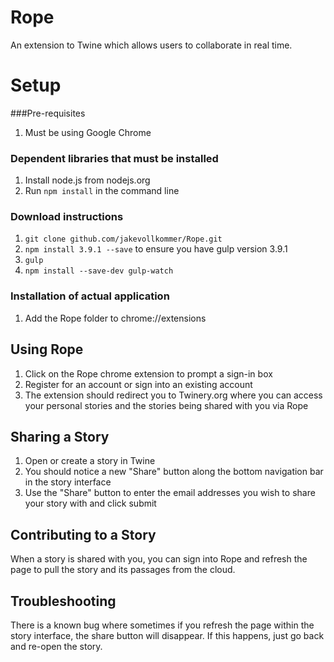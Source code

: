 # Rope
An extension to Twine which allows users to collaborate in real time.

# Setup

###Pre-requisites
1. Must be using Google Chrome

### Dependent libraries that must be installed
1. Install node.js from nodejs.org
2. Run `npm install` in the command line

### Download instructions
1. `git clone github.com/jakevollkommer/Rope.git`
1. `npm install 3.9.1 --save` to ensure you have gulp version 3.9.1
2. `gulp`
3. `npm install --save-dev gulp-watch`

### Installation of actual application
1. Add the Rope folder to chrome://extensions

## Using Rope

1. Click on the Rope chrome extension to prompt a sign-in box
2. Register for an account or sign into an existing account
3. The extension should redirect you to Twinery.org where you can access your
   personal stories and the stories being shared with you via Rope

## Sharing a Story

1. Open or create a story in Twine
2. You should notice a new "Share" button along the bottom navigation bar in the
   story interface
3. Use the "Share" button to enter the email addresses you wish to share your
   story with and click submit

## Contributing to a Story
When a story is shared with you, you can sign into Rope and refresh the page to
pull the story and its passages from the cloud.

## Troubleshooting
There is a known bug where sometimes if you refresh the page within the story
interface, the share button will disappear. If this happens, just go back and
re-open the story.
